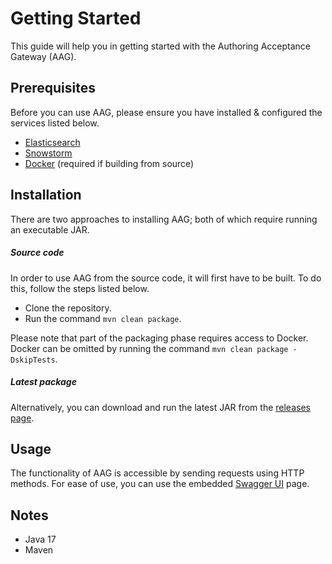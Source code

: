 # Getting Started
This guide will help you in getting started with the Authoring Acceptance Gateway (AAG).

## Prerequisites
Before you can use AAG, please ensure you have installed & configured the services listed below.

- [Elasticsearch](https://www.elastic.co/elasticsearch/)
- [Snowstorm](https://github.com/IHTSDO/snowstorm)
- [Docker](https://www.docker.com/) (required if building from source)

## Installation
There are two approaches to installing AAG; both of which require running an executable JAR. 

##### Source code
In order to use AAG from the source code, it will first have to be built. To do this, follow the steps listed below.

- Clone the repository.
- Run the command ```mvn clean package```. 

Please note that part of the packaging phase requires access to Docker. Docker can be omitted by running the command ```mvn clean package -DskipTests```.

##### Latest package
Alternatively, you can download and run the latest JAR from the [releases page](https://github.com/IHTSDO/authoring-acceptance-gateway/releases).  

## Usage
The functionality of AAG is accessible by sending requests using HTTP methods. For ease of use, you can use the embedded [Swagger UI](http://localhost:8090/authoring-acceptance-gateway/swagger-ui.html) page.    

## Notes
- Java 17
- Maven 
